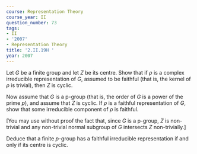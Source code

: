 ```yaml
---
course: Representation Theory
course_year: II
question_number: 73
tags:
- II
- '2007'
- Representation Theory
title: '2.II.19H '
year: 2007
---
```



Let $G$ be a finite group and let $Z$ be its centre. Show that if $\rho$ is a complex irreducible representation of $G$, assumed to be faithful (that is, the kernel of $\rho$ is trivial), then $Z$ is cyclic.

Now assume that $G$ is a p-group (that is, the order of $G$ is a power of the prime $p)$, and assume that $Z$ is cyclic. If $\rho$ is a faithful representation of $G$, show that some irreducible component of $\rho$ is faithful.

[You may use without proof the fact that, since $G$ is a p-group, $Z$ is non-trivial and any non-trivial normal subgroup of $G$ intersects $Z$ non-trivially.]

Deduce that a finite $p$-group has a faithful irreducible representation if and only if its centre is cyclic.